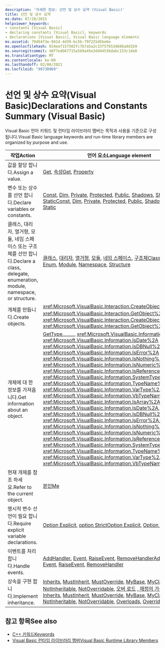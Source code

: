 ```yaml
---
description: '자세한 정보: 선언 및 상수 요약 (Visual Basic)'
title: 선언 및 상수 요약
ms.date: 07/20/2015
helpviewer_keywords:
- constants [Visual Basic]
- declaring constants [Visual Basic], keywords
- declarations [Visual Basic], Visual Basic language elements
ms.assetid: 79d64f3e-941d-4d39-bc5b-79f225d5be6e
ms.openlocfilehash: 014eaf157502fc7b7a5a2c33f57653d606a8d1b9
ms.sourcegitcommit: ddf7edb67715a5b9a45e3dd44536dabc153c1de0
ms.translationtype: MT
ms.contentlocale: ko-KR
ms.lasthandoff: 02/06/2021
ms.locfileid: "99730969"
---
```

# <a name="declarations-and-constants-summary-visual-basic"></a><span data-ttu-id="acfcf-103">선언 및 상수 요약(Visual Basic)</span><span class="sxs-lookup"><span data-stu-id="acfcf-103">Declarations and Constants Summary (Visual Basic)</span></span>

<span data-ttu-id="acfcf-104">Visual Basic 언어 키워드 및 런타임 라이브러리 멤버는 목적과 사용을 기준으로 구성 됩니다.</span><span class="sxs-lookup"><span data-stu-id="acfcf-104">Visual Basic language keywords and run-time library members are organized by purpose and use.</span></span>  
  
|<span data-ttu-id="acfcf-105">작업</span><span class="sxs-lookup"><span data-stu-id="acfcf-105">Action</span></span>|<span data-ttu-id="acfcf-106">언어 요소</span><span class="sxs-lookup"><span data-stu-id="acfcf-106">Language element</span></span>|  
|------------|----------------------|  
|<span data-ttu-id="acfcf-107">값을 할당 합니다.</span><span class="sxs-lookup"><span data-stu-id="acfcf-107">Assign a value.</span></span>|<span data-ttu-id="acfcf-108">[Get](../statements/get-statement.md), [속성](../statements/property-statement.md)</span><span class="sxs-lookup"><span data-stu-id="acfcf-108">[Get](../statements/get-statement.md), [Property](../statements/property-statement.md)</span></span>|  
|<span data-ttu-id="acfcf-109">변수 또는 상수를 선언 합니다.</span><span class="sxs-lookup"><span data-stu-id="acfcf-109">Declare variables or constants.</span></span>|<span data-ttu-id="acfcf-110">[Const](../statements/const-statement.md), [Dim](../statements/dim-statement.md), [Private](../modifiers/private.md), [Protected](../modifiers/protected.md), [Public](../modifiers/public.md), [Shadows](../modifiers/shadows.md), [Shared](../modifiers/shared.md), [Static](../modifiers/static.md)</span><span class="sxs-lookup"><span data-stu-id="acfcf-110">[Const](../statements/const-statement.md), [Dim](../statements/dim-statement.md), [Private](../modifiers/private.md), [Protected](../modifiers/protected.md), [Public](../modifiers/public.md), [Shadows](../modifiers/shadows.md), [Shared](../modifiers/shared.md), [Static](../modifiers/static.md)</span></span>|  
|<span data-ttu-id="acfcf-111">클래스, 대리자, 열거형, 모듈, 네임 스페이스 또는 구조체를 선언 합니다.</span><span class="sxs-lookup"><span data-stu-id="acfcf-111">Declare a class, delegate, enumeration, module, namespace, or structure.</span></span>|<span data-ttu-id="acfcf-112">[클래스](../statements/class-statement.md), [대리자](../statements/delegate-statement.md), [열거형](../statements/enum-statement.md), [모듈](../statements/module-statement.md), [네임 스페이스](../statements/namespace-statement.md), [구조체](../statements/structure-statement.md)</span><span class="sxs-lookup"><span data-stu-id="acfcf-112">[Class](../statements/class-statement.md), [Delegate](../statements/delegate-statement.md), [Enum](../statements/enum-statement.md), [Module](../statements/module-statement.md), [Namespace](../statements/namespace-statement.md), [Structure](../statements/structure-statement.md)</span></span>|  
|<span data-ttu-id="acfcf-113">개체를 만듭니다.</span><span class="sxs-lookup"><span data-stu-id="acfcf-113">Create objects.</span></span>|<span data-ttu-id="acfcf-114"><xref:Microsoft.VisualBasic.Interaction.CreateObject%2A>, <xref:Microsoft.VisualBasic.Interaction.GetObject%2A> , [새로 만들기](../operators/new-operator.md)</span><span class="sxs-lookup"><span data-stu-id="acfcf-114"><xref:Microsoft.VisualBasic.Interaction.CreateObject%2A>, <xref:Microsoft.VisualBasic.Interaction.GetObject%2A>, [New](../operators/new-operator.md)</span></span>|  
|<span data-ttu-id="acfcf-115">개체에 대 한 정보를 가져옵니다.</span><span class="sxs-lookup"><span data-stu-id="acfcf-115">Get information about an object.</span></span>|<span data-ttu-id="acfcf-116">[GetType](../operators/gettype-operator.md),,,,,,,,,, <xref:Microsoft.VisualBasic.Information.IsArray%2A> <xref:Microsoft.VisualBasic.Information.IsDate%2A> <xref:Microsoft.VisualBasic.Information.IsDBNull%2A> <xref:Microsoft.VisualBasic.Information.IsError%2A> <xref:Microsoft.VisualBasic.Information.IsNothing%2A> <xref:Microsoft.VisualBasic.Information.IsNumeric%2A> <xref:Microsoft.VisualBasic.Information.IsReference%2A> <xref:Microsoft.VisualBasic.Information.SystemTypeName%2A> <xref:Microsoft.VisualBasic.Information.TypeName%2A> <xref:Microsoft.VisualBasic.Information.VarType%2A> , <xref:Microsoft.VisualBasic.Information.VbTypeName%2A></span><span class="sxs-lookup"><span data-stu-id="acfcf-116">[GetType](../operators/gettype-operator.md), <xref:Microsoft.VisualBasic.Information.IsArray%2A>, <xref:Microsoft.VisualBasic.Information.IsDate%2A>, <xref:Microsoft.VisualBasic.Information.IsDBNull%2A>, <xref:Microsoft.VisualBasic.Information.IsError%2A>, <xref:Microsoft.VisualBasic.Information.IsNothing%2A>, <xref:Microsoft.VisualBasic.Information.IsNumeric%2A>, <xref:Microsoft.VisualBasic.Information.IsReference%2A>, <xref:Microsoft.VisualBasic.Information.SystemTypeName%2A>, <xref:Microsoft.VisualBasic.Information.TypeName%2A>, <xref:Microsoft.VisualBasic.Information.VarType%2A>, <xref:Microsoft.VisualBasic.Information.VbTypeName%2A></span></span>|  
|<span data-ttu-id="acfcf-117">현재 개체를 참조 하세요.</span><span class="sxs-lookup"><span data-stu-id="acfcf-117">Refer to the current object.</span></span>|[<span data-ttu-id="acfcf-118">본인</span><span class="sxs-lookup"><span data-stu-id="acfcf-118">Me</span></span>](../../programming-guide/program-structure/me-my-mybase-and-myclass.md)|  
|<span data-ttu-id="acfcf-119">명시적 변수 선언이 필요 합니다.</span><span class="sxs-lookup"><span data-stu-id="acfcf-119">Require explicit variable declarations.</span></span>|<span data-ttu-id="acfcf-120">[Option Explicit](../statements/option-explicit-statement.md), [option Strict](../statements/option-strict-statement.md)</span><span class="sxs-lookup"><span data-stu-id="acfcf-120">[Option Explicit](../statements/option-explicit-statement.md), [Option Strict](../statements/option-strict-statement.md)</span></span>|  
|<span data-ttu-id="acfcf-121">이벤트를 처리 합니다.</span><span class="sxs-lookup"><span data-stu-id="acfcf-121">Handle events.</span></span>|<span data-ttu-id="acfcf-122">[AddHandler](../statements/addhandler-statement.md), [Event](../statements/event-statement.md), [RaiseEvent](../statements/raiseevent-statement.md), [RemoveHandler](../statements/removehandler-statement.md)</span><span class="sxs-lookup"><span data-stu-id="acfcf-122">[AddHandler](../statements/addhandler-statement.md), [Event](../statements/event-statement.md), [RaiseEvent](../statements/raiseevent-statement.md), [RemoveHandler](../statements/removehandler-statement.md)</span></span>|  
|<span data-ttu-id="acfcf-123">상속을 구현 합니다.</span><span class="sxs-lookup"><span data-stu-id="acfcf-123">Implement inheritance.</span></span>|<span data-ttu-id="acfcf-124">[Inherits](../statements/inherits-statement.md), [MustInherit](../modifiers/mustinherit.md), [MustOverride](../modifiers/mustoverride.md), [MyBase](../../programming-guide/language-features/objects-and-classes/inheritance-basics.md), [MyClass](../../programming-guide/language-features/objects-and-classes/inheritance-basics.md), [New](../operators/new-operator.md), [NotInheritable](../modifiers/notinheritable.md), [NotOverridable](../modifiers/notoverridable.md), [오버 로드](../modifiers/overloads.md) [, 재정의 가능,](../modifiers/overridable.md) [재정의](../modifiers/overrides.md)</span><span class="sxs-lookup"><span data-stu-id="acfcf-124">[Inherits](../statements/inherits-statement.md), [MustInherit](../modifiers/mustinherit.md), [MustOverride](../modifiers/mustoverride.md), [MyBase](../../programming-guide/language-features/objects-and-classes/inheritance-basics.md), [MyClass](../../programming-guide/language-features/objects-and-classes/inheritance-basics.md), [New](../operators/new-operator.md), [NotInheritable](../modifiers/notinheritable.md), [NotOverridable](../modifiers/notoverridable.md), [Overloads](../modifiers/overloads.md), [Overridable](../modifiers/overridable.md), [Overrides](../modifiers/overrides.md)</span></span>|  
  
## <a name="see-also"></a><span data-ttu-id="acfcf-125">참고 항목</span><span class="sxs-lookup"><span data-stu-id="acfcf-125">See also</span></span>

- [<span data-ttu-id="acfcf-126">C++ 키워드</span><span class="sxs-lookup"><span data-stu-id="acfcf-126">Keywords</span></span>](index.md)
- [<span data-ttu-id="acfcf-127">Visual Basic 런타임 라이브러리 멤버</span><span class="sxs-lookup"><span data-stu-id="acfcf-127">Visual Basic Runtime Library Members</span></span>](../runtime-library-members.md)
